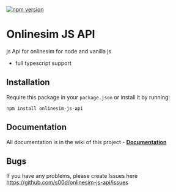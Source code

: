 [![npm version](https://badge.fury.io/js/onlinesim-js-api.svg)](https://badge.fury.io/js/onlinesim-js-api)

# Onlinesim JS API

js Api for onlinesim for node and vanilla js

 - full typescript support

## Installation

Require this package in your `package.json` or install it by running:
```
npm install onlinesim-js-api
```

## Documentation

All documentation is in the wiki of this project - **[Documentation](https://github.com/s00d/onlinesim-js-api/wiki)**

## Bugs

If you have any problems, please create Issues here 
https://github.com/s00d/onlinesim-js-api/issues
